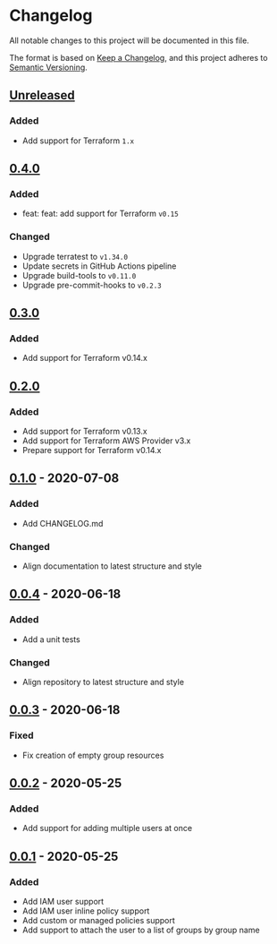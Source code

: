 # Changelog

All notable changes to this project will be documented in this file.

The format is based on [Keep a Changelog](https://keepachangelog.com/en/1.0.0/),
and this project adheres to [Semantic Versioning](https://semver.org/spec/v2.0.0.html).

## [Unreleased]

### Added

- Add support for Terraform `1.x`

## [0.4.0]

### Added

- feat: feat: add support for Terraform `v0.15`

### Changed

- Upgrade terratest to `v1.34.0`
- Update secrets in GitHub Actions pipeline
- Upgrade build-tools to `v0.11.0`
- Upgrade pre-commit-hooks to `v0.2.3`

## [0.3.0]

### Added

- Add support for Terraform v0.14.x

## [0.2.0]

### Added

- Add support for Terraform v0.13.x
- Add support for Terraform AWS Provider v3.x
- Prepare support for Terraform v0.14.x

## [0.1.0] - 2020-07-08

### Added

- Add CHANGELOG.md

### Changed

- Align documentation to latest structure and style

## [0.0.4] - 2020-06-18

### Added

- Add a unit tests

### Changed

- Align repository to latest structure and style

## [0.0.3] - 2020-06-18

### Fixed

- Fix creation of empty group resources

## [0.0.2] - 2020-05-25

### Added

- Add support for adding multiple users at once

## [0.0.1] - 2020-05-25

### Added

- Add IAM user support
- Add IAM user inline policy support
- Add custom or managed policies support
- Add support to attach the user to a list of groups by group name

<!-- markdown-link-check-disable -->

[unreleased]: https://github.com/mineiros-io/terraform-aws-iam-user/compare/v0.4.0...HEAD
[0.4.0]: https://github.com/mineiros-io/terraform-aws-iam-user/compare/v0.3.0...v0.4.0

<!-- markdown-link-check-disabled -->

[0.3.0]: https://github.com/mineiros-io/terraform-aws-iam-user/compare/v0.2.0...v0.3.0
[0.2.0]: https://github.com/mineiros-io/terraform-aws-iam-user/compare/v0.1.0...v0.2.0
[0.1.0]: https://github.com/mineiros-io/terraform-aws-iam-user/compare/v0.0.4...v0.1.0
[0.0.4]: https://github.com/mineiros-io/terraform-aws-iam-user/compare/v0.0.3...v0.0.4
[0.0.3]: https://github.com/mineiros-io/terraform-aws-iam-user/compare/v0.0.2...v0.0.3
[0.0.2]: https://github.com/mineiros-io/terraform-aws-iam-user/compare/v0.0.1...v0.0.2
[0.0.1]: https://github.com/mineiros-io/terraform-aws-iam-user/releases/tag/v0.0.1
